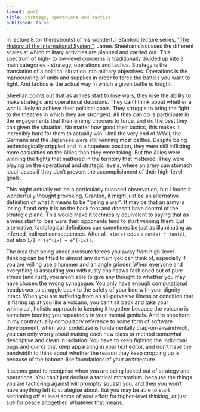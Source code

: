 ```yaml
---
layout: post
title: Strategy, operations and tactics
published: false
---
```

In lecture 8 (or thereabouts) of his wonderful Stanford lecture series, <a href="https://itunes.apple.com/us/itunes-u/history-international-system/id384240428?mt=10" target="_blank">"The History of the International System"</a>, James Sheehan discusses the different scales at which military activities are planned and carried out. This spectrum of high- to low-level concerns is traditionally divided up into 3 main categories - strategy, operations and tactics. Strategy is the translation of a political situation into military objectives. Operations is the manoeuvring of units and supplies in order to force the battles you want to fight. And tactics is the actual way in which a given battle is fought.

Sheehan points out that as armies start to lose wars, they lose the ability to make strategic and operational decisions. They can’t think about whether a war is likely to achieve their political goals. They struggle to bring the fight to the theatres in which they are strongest. All they can do is participate in the engagements that their enemy chooses to force, and do the best they can given the situation. No matter how good their tactics, this makes it incredibly hard for them to actually win. Until the very end of WWII, the Germans and the Japanese were still winning most battles. Despite being technologically crippled and in a hopeless position, they were still inflicting more casualties on the Allies than they were taking. But the Allies were winning the fights that mattered in the territory that mattered. They were playing on the operational and strategic levels, where an army can stomach local losses if they don’t prevent the accomplishment of their high-level goals.

This might actually not be a particularly nuanced observation, but I found it wonderfully thought provoking. Granted, it might just be an alternative definition of what it means to be “losing a war”. It may be that an army is losing if and only it is on the back foot and doesn’t have control of the strategic plane. This would make it technically equivalent to saying that as armies start to lose wars their opponents tend to start winning them. But alternative, tautological definitions can sometimes be just as illuminating as inferred, indirect consequences. After all, `sin(x)` equals `cos(x) * tan(x)`, but also `1/2 * (e^(ix) + e^(-ix))`.

The idea that being under pressure forces you away from high-level thinking can be fitted to almost any domain you can think of, especially if you are willing use a hammer and an angle grinder. When everyone and everything is assaulting you with rusty chainsaws fashioned out of pure stress (and rust), you aren’t able to give any thought to whether you may have chosen the wrong synagogue. You only have enough computational headpower to struggle back to the safety of your bed with your dignity intact. When you are suffering from an all-pervasive illness or condition that is flaring up at you like a volcano, you can’t sit back and take your whimsical, holistic approach to keeping it together because the volcano is somehow booting you repeatedly in your mental genitals. And to shoehorn in my contractually compulsory reference to some form of software development, when your codebase is fundamentally crap-on-a-sandwich, you can only worry about making each new class or method somewhat descriptive and clean in isolation. You have to keep fighting the individual bugs and quirks that keep apparating in your text editor, and don’t have the bandwidth to think about whether the reason they keep cropping up is because of the baboon-like foundations of your architecture.

It seems good to recognise when you are being locked out of strategy and operations. You can’t just declare a tactical moratorium, because the things you are tactic-ing against will promptly squash you, and then you won’t have anything left to strategise about. But you may be able to start sectioning off at least some of your effort for higher-level thinking, or just sue for peace altogether. Whatever that means.
